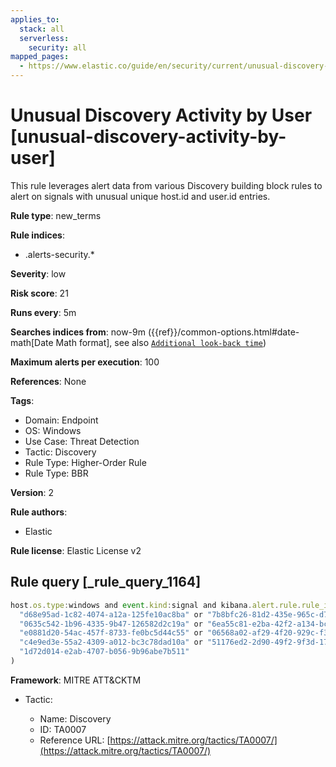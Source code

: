 ```yaml
---
applies_to:
  stack: all
  serverless:
    security: all
mapped_pages:
  - https://www.elastic.co/guide/en/security/current/unusual-discovery-activity-by-user.html
---
```


# Unusual Discovery Activity by User [unusual-discovery-activity-by-user]

This rule leverages alert data from various Discovery building block rules to alert on signals with unusual unique host.id and user.id entries.

**Rule type**: new_terms

**Rule indices**:

* .alerts-security.*

**Severity**: low

**Risk score**: 21

**Runs every**: 5m

**Searches indices from**: now-9m ({{ref}}/common-options.html#date-math[Date Math format], see also [`Additional look-back time`](docs-content://solutions/security/detect-and-alert/create-detection-rule.md#rule-schedule))

**Maximum alerts per execution**: 100

**References**: None

**Tags**:

* Domain: Endpoint
* OS: Windows
* Use Case: Threat Detection
* Tactic: Discovery
* Rule Type: Higher-Order Rule
* Rule Type: BBR

**Version**: 2

**Rule authors**:

* Elastic

**Rule license**: Elastic License v2

## Rule query [_rule_query_1164]

```js
host.os.type:windows and event.kind:signal and kibana.alert.rule.rule_id:(
  "d68e95ad-1c82-4074-a12a-125fe10ac8ba" or "7b8bfc26-81d2-435e-965c-d722ee397ef1" or
  "0635c542-1b96-4335-9b47-126582d2c19a" or "6ea55c81-e2ba-42f2-a134-bccf857ba922" or
  "e0881d20-54ac-457f-8733-fe0bc5d44c55" or "06568a02-af29-4f20-929c-f3af281e41aa" or
  "c4e9ed3e-55a2-4309-a012-bc3c78dad10a" or "51176ed2-2d90-49f2-9f3d-17196428b169" or
  "1d72d014-e2ab-4707-b056-9b96abe7b511"
)
```

**Framework**: MITRE ATT&CKTM

* Tactic:

    * Name: Discovery
    * ID: TA0007
    * Reference URL: [https://attack.mitre.org/tactics/TA0007/](https://attack.mitre.org/tactics/TA0007/)



